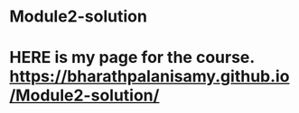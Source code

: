 # Module2-solution
# HERE is my page for the course. https://bharathpalanisamy.github.io/Module2-solution/
